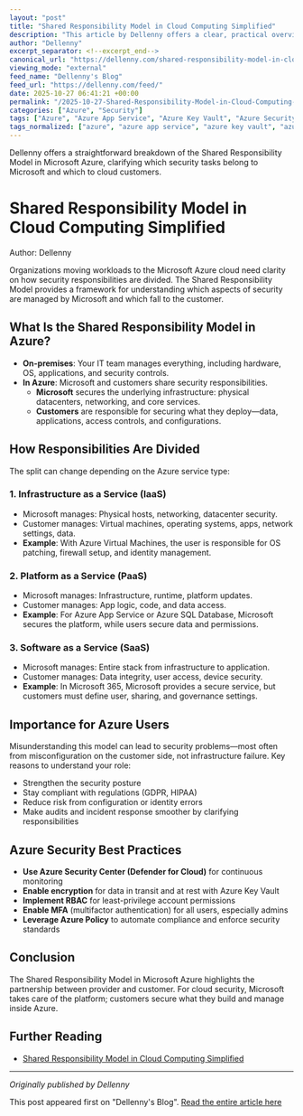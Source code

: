 ```yaml
---
layout: "post"
title: "Shared Responsibility Model in Cloud Computing Simplified"
description: "This article by Dellenny offers a clear, practical overview of the Shared Responsibility Model as it applies to Microsoft Azure. It explains the division of security tasks between Microsoft and cloud customers, discusses differences across IaaS, PaaS, and SaaS, and provides actionable best practices for keeping workloads secure in Azure."
author: "Dellenny"
excerpt_separator: <!--excerpt_end-->
canonical_url: "https://dellenny.com/shared-responsibility-model-in-cloud-computing-simplified/"
viewing_mode: "external"
feed_name: "Dellenny's Blog"
feed_url: "https://dellenny.com/feed/"
date: 2025-10-27 06:41:21 +00:00
permalink: "/2025-10-27-Shared-Responsibility-Model-in-Cloud-Computing-Simplified.html"
categories: ["Azure", "Security"]
tags: ["Azure", "Azure App Service", "Azure Key Vault", "Azure Security", "Azure Security Center", "Azure SQL Database", "Cloud Security", "Compliance", "Data Encryption", "Defender For Cloud", "GDPR", "HIPAA", "IaaS", "Microsoft 365", "Microsoft 365 Certified: Fundamentals", "Microsoft Azure", "PaaS", "Posts", "RBAC", "Role Based Access Control", "SaaS", "Security", "Security Best Practices", "Shared Responsibility Model"]
tags_normalized: ["azure", "azure app service", "azure key vault", "azure security", "azure security center", "azure sql database", "cloud security", "compliance", "data encryption", "defender for cloud", "gdpr", "hipaa", "iaas", "microsoft 365", "microsoft 365 certified fundamentals", "microsoft azure", "paas", "posts", "rbac", "role based access control", "saas", "security", "security best practices", "shared responsibility model"]
---
```


Dellenny offers a straightforward breakdown of the Shared Responsibility Model in Microsoft Azure, clarifying which security tasks belong to Microsoft and which to cloud customers.<!--excerpt_end-->

# Shared Responsibility Model in Cloud Computing Simplified

Author: Dellenny

Organizations moving workloads to the Microsoft Azure cloud need clarity on how security responsibilities are divided. The Shared Responsibility Model provides a framework for understanding which aspects of security are managed by Microsoft and which fall to the customer.

## What Is the Shared Responsibility Model in Azure?

- **On-premises**: Your IT team manages everything, including hardware, OS, applications, and security controls.
- **In Azure**: Microsoft and customers share security responsibilities.
  - **Microsoft** secures the underlying infrastructure: physical datacenters, networking, and core services.
  - **Customers** are responsible for securing what they deploy—data, applications, access controls, and configurations.

## How Responsibilities Are Divided

The split can change depending on the Azure service type:

### 1. Infrastructure as a Service (IaaS)

- Microsoft manages: Physical hosts, networking, datacenter security.
- Customer manages: Virtual machines, operating systems, apps, network settings, data.
- **Example**: With Azure Virtual Machines, the user is responsible for OS patching, firewall setup, and identity management.

### 2. Platform as a Service (PaaS)

- Microsoft manages: Infrastructure, runtime, platform updates.
- Customer manages: App logic, code, and data access.
- **Example**: For Azure App Service or Azure SQL Database, Microsoft secures the platform, while users secure data and permissions.

### 3. Software as a Service (SaaS)

- Microsoft manages: Entire stack from infrastructure to application.
- Customer manages: Data integrity, user access, device security.
- **Example**: In Microsoft 365, Microsoft provides a secure service, but customers must define user, sharing, and governance settings.

## Importance for Azure Users

Misunderstanding this model can lead to security problems—most often from misconfiguration on the customer side, not infrastructure failure. Key reasons to understand your role:

- Strengthen the security posture
- Stay compliant with regulations (GDPR, HIPAA)
- Reduce risk from configuration or identity errors
- Make audits and incident response smoother by clarifying responsibilities

## Azure Security Best Practices

- **Use Azure Security Center (Defender for Cloud)** for continuous monitoring
- **Enable encryption** for data in transit and at rest with Azure Key Vault
- **Implement RBAC** for least-privilege account permissions
- **Enable MFA** (multifactor authentication) for all users, especially admins
- **Leverage Azure Policy** to automate compliance and enforce security standards

## Conclusion

The Shared Responsibility Model in Microsoft Azure highlights the partnership between provider and customer. For cloud security, Microsoft takes care of the platform; customers secure what they build and manage inside Azure.

## Further Reading

- [Shared Responsibility Model in Cloud Computing Simplified](https://dellenny.com/shared-responsibility-model-in-cloud-computing-simplified/)

---

*Originally published by Dellenny*

This post appeared first on "Dellenny's Blog". [Read the entire article here](https://dellenny.com/shared-responsibility-model-in-cloud-computing-simplified/)

